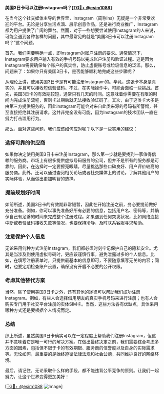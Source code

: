 **美国3日卡可以注册Instagram吗？[[TG💪+ @esim1088](https://t.me/s/esim1088)]**

在当今这个社交媒体主导的世界里，Instagram（简称Ins）无疑是一个非常受欢迎的平台。无论是分享生活点滴、展示创意作品，还是进行商业推广，Instagram都为用户提供了广阔的舞台。然而，对于一些想要尝试使用Instagram的人来说，可能会遇到各种各样的问题，其中最常见的就是“美国3日卡可以注册Instagram吗？”这个问题。

首先，我们需要明确一点，即Instagram对账户注册的要求。通常情况下，Instagram要求用户输入有效的手机号码以完成账户注册和验证过程。这是因为Instagram需要确保每个账户的真实性，防止虚假账号或垃圾信息的泛滥。那么，问题来了：如果你只有美国3日卡，是否能够顺利地完成这些步骤呢？

从理论上讲，使用美国3日卡是有可能注册Instagram的。毕竟，这张卡本身是真实的，并且可以接收短信验证码。不过，在实际操作中，可能会面临一些挑战。首先，美国3日卡的有效期较短，通常只有几天的时间。这意味着你需要在有限的时间内完成注册流程，否则卡过期后就无法接收验证码了。其次，由于这类卡大多是由第三方提供服务的，因此Instagram可能会对来自此类来源的号码有所警惕，甚至直接拒绝其注册请求。这并非完全没有可能，因为Instagram的技术团队一直在努力打击滥用行为。

那么，面对这些问题，我们应该如何应对呢？以下是一些实用的建议：

### 选择可靠的供应商

如果你决定使用美国3日卡来注册Instagram，那么第一步就是要找到一家值得信赖的服务商。市场上有很多提供虚拟号码服务的公司，但并不是所有的服务都是可靠的。因此，在选择时一定要擦亮眼睛，尽量挑选那些口碑良好、用户评价较高的服务商。此外，还可以通过查阅相关论坛或者社交媒体上的讨论，了解其他用户的实际体验，从而做出更加明智的选择。

### 提前规划好时间

如前所述，美国3日卡的有效期非常短暂，因此在开始注册之前，务必要提前做好充分准备。例如，你可以事先准备好所有必要的信息，包括用户名、密码等，并确保自己有足够的时间来完成整个注册过程。如果遇到任何突发状况，比如网络连接中断或者验证码接收失败等情况，也要保持冷静，及时联系客服寻求帮助。

### 注意保护个人信息

无论采用何种方式注册Instagram，我们都必须时刻牢记保护自己的隐私安全。尤其是当涉及到使用虚拟号码时，更应该谨慎行事，避免泄露过多的个人信息。比如，在填写注册表单时，只提供最基本的信息即可，不要随意填写无关的内容；同时，也要定期检查账户设置，确保没有开启不必要的公开权限。

### 考虑其他替代方案

当然，除了使用美国3日卡之外，还有其他的途径可以帮助我们成功注册Instagram。例如，有些人会选择借用朋友的真实手机号码来进行注册；也有人会购买专门用于社交平台注册的实体SIM卡。当然，这些方法各有优缺点，具体采用哪种方式还是要根据个人情况而定。

### 总结

综上所述，虽然美国3日卡确实可以在一定程度上帮助我们注册Instagram，但这并不意味着它是唯一可行的解决方案。在做出最终决定之前，我们需要综合考虑多方面的因素，包括但不限于卡的有效期限、服务商的信誉度以及自身的实际需求等。无论如何，最重要的是始终遵循法律法规和社会公德，共同维护良好的网络环境。

最后，请记住，无论采取什么样的手段，都不能违背公平竞争的原则。让我们一起努力，让这个世界变得更加美好！

[[TG💪+ @esim1088](https://t.me/s/esim1088) ![Image](https://i.postimg.cc/4NQfJmqS/Snipaste-2025-05-13-00-14-12.png)]